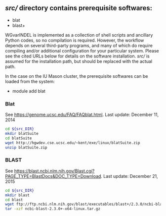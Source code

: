 ## *src/* directory contains prerequisite softwares:
- blat
- blast+

WGvarINDEL is implemented as a collection of shell scripts and ancillary Python codes, so no compilation is required. However, the workflow depends on several third-party programs, and many of which do require compiling and/or additional configuration for your particular system. Please see the cited URLs below for details on the software installation. *src/* is assumed for the installation path, but should be replaced with the actual path.

In the case on the IU Mason cluster, the prerequisite softwares can be loaded from the system:
- module add blat

### Blat
See https://genome.ucsc.edu/FAQ/FAQblat.html.
Last update: December 11, 2014
```bash
cd ${src_DIR}
mkdir blatSuite
cd blatSuite
wget http://hgwdev.cse.ucsc.edu/~kent/exe/linux/blatSuite.zip
unzip blatSuite.zip
```

### BLAST
See https://blast.ncbi.nlm.nih.gov/Blast.cgi?PAGE_TYPE=BlastDocs&DOC_TYPE=Download.
Last update: December 21, 2015
```bash
cd ${src_DIR}
mkdir blast
cd blast
wget ftp://ftp.ncbi.nlm.nih.gov/blast/executables/blast+/2.3.0/ncbi-blast-2.3.0+-x64-linux.tar.gz
tar -xzf ncbi-blast-2.3.0+-x64-linux.tar.gz
```
